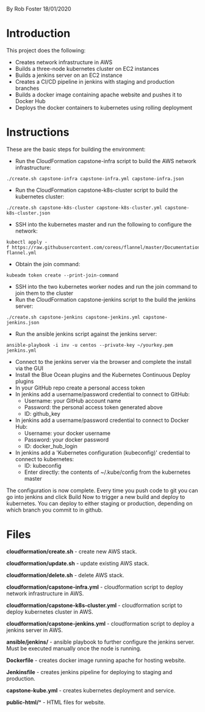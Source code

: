 By Rob Foster 18/01/2020

# Introduction
This project does the following:
- Creates network infrastructure in AWS
- Builds a three-node kubernetes cluster on EC2 instances
- Builds a jenkins server on an EC2 instance
- Creates a CI/CD pipeline in jenkins with staging and production branches
- Builds a docker image containing apache website and pushes it to Docker Hub
- Deploys the docker containers to kubernetes using rolling deployment

# Instructions
These are the basic steps for building the environment:
- Run the CloudFormation capstone-infra script to build the AWS network infrastructure:
```
./create.sh capstone-infra capstone-infra.yml capstone-infra.json
```
- Run the CloudFormation capstone-k8s-cluster script to build the kubernetes cluster:
```
./create.sh capstone-k8s-cluster capstone-k8s-cluster.yml capstone-k8s-cluster.json
```
- SSH into the kubernetes master and run the following to configure the network:
```
kubectl apply -f https://raw.githubusercontent.com/coreos/flannel/master/Documentation/kube-flannel.yml
```
- Obtain the join command:
```
kubeadm token create --print-join-command
```
- SSH into the two kubernetes worker nodes and run the join command to join them to the cluster
- Run the CloudFormation capstone-jenkins script to the build the jenkins server:
```
./create.sh capstone-jenkins capstone-jenkins.yml capstone-jenkins.json
```
- Run the ansible jenkins script against the jenkins server:
```
ansible-playbook -i inv -u centos --private-key ~/yourkey.pem jenkins.yml
```
- Connect to the jenkins server via the browser and complete the install via the GUI
- Install the Blue Ocean plugins and the Kubernetes Continuous Deploy plugins
- In your GitHub repo create a personal access token
- In jenkins add a username/password credential to connect to GitHub:
  - Username: your GitHub account name  
  - Password: the personal access token generated above
  - ID: github_key
- In jenkins add a username/password credential to connect to Docker Hub:
  - Username: your docker username
  - Password: your docker password
  - ID: docker_hub_login
- In jenkins add a 'Kubernetes configuration (kubeconfig)' credential to connect to kubernetes:
  - ID: kubeconfig
  - Enter directly: the contents of ~/.kube/config from the kubernetes master

The configuration is now complete. Every time you push code to git you can go into jenkins and click Build Now to trigger a new build and deploy to kubernetes. You can deploy to either staging or production, depending on which branch you commit to in github. 

# Files

**cloudformation/create.sh** - create new AWS stack.

**cloudformation/update.sh** - update existing AWS stack.

**cloudformation/delete.sh** - delete AWS stack.

**cloudformation/capstone-infra.yml** - cloudformation script to deploy network infrastructure in AWS.

**cloudformation/capstone-k8s-cluster.yml** - cloudformation script to deploy kubernetes cluster in AWS.

**cloudformation/capstone-jenkins.yml** - cloudformation script to deploy a jenkins server in AWS.

**ansible/jenkins/** - ansible playbook to further configure the jenkins server. Must be executed manually once the node is running.

**Dockerfile** - creates docker image running apache for hosting website.

**Jenkinsfile** - creates jenkins pipeline for deploying to staging and production.

**capstone-kube.yml** - creates kubernetes deployment and service.

**public-html/*** - HTML files for website.

